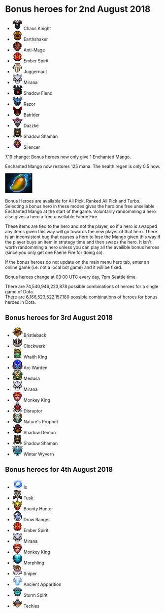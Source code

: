 # Bonus heroes for 2nd August 2018

[//]: # (List bonus heroes here, use /images/miniheroes/heroname for picture)

- ![1](/images/miniheroes/chaos_knight.png) Chaos Knight
- ![2](/images/miniheroes/earthshaker.png) Earthshaker
- ![4](/images/miniheroes/antimage.png) Anti-Mage
- ![3](/images/miniheroes/ember_spirit.png) Ember Spirit
- ![5](/images/miniheroes/juggernaut.png) Juggernaut
- ![6](/images/miniheroes/mirana.png) Mirana
- ![7](/images/miniheroes/nevermore.png) Shadow Fiend
- ![8](/images/miniheroes/razor.png) Razor
- ![9](/images/miniheroes/batrider.png) Batrider
- ![10](/images/miniheroes/dazzle.png) Dazzke
- ![11](/images/miniheroes/shadow_shaman.png) Shadow Shaman
- ![12](/images/miniheroes/silencer.png) Silencer

7.19 change: Bonus heroes now only give 1 Enchanted Mango.

Enchanted Mango now restores 125 mana. The health regen is only 0.5 now.

![Enchanted Mango image](/images/miniheroes/enchanted_mango.png)

Bonus Heroes are available for All Pick, Ranked All Pick and Turbo. Selecting a bonus hero in these modes gives the hero one free unsellable Enchanted Mango at the start of the game. Voluntarily randomming a hero also gives a hero a free unsellable Faerie Fire.

These items are tied to the hero and not the player, so if a hero is swapped any items given this way will go towards the new player of that hero. There is an inconsistent bug that causes a hero to lose the Mango given this way if the player buys an item in strategy time and then swaps the hero. It isn't worth randomming a hero unless you can play all the availible bonus heroes (since you only get one Faerie Fire for doing so).

If the bonus heroes do not update on the main menu hero tab, enter an online game (i.e. not a local bot game) and it will be fixed.

Bonus heroes change at 03:00 UTC every day, 7pm Seattle time.

There are 74,540,946,223,878 possible combinations of heroes for a single game of Dota.  
There are 6,166,523,522,157,180 possible combinations of heroes for bonus heroes in Dota.

## Bonus heroes for 3rd August 2018

- ![1](/images/miniheroes/bristleback.png) Bristleback
- ![3](/images/miniheroes/rattletrap.png) Clockwerk
- ![1](/images/miniheroes/skeleton_king.png) Wraith King
- ![4](/images/miniheroes/arc_warden.png) Arc Warden
- ![5](/images/miniheroes/medusa.png) Medusa
- ![6](/images/miniheroes/mirana.png) Mirana
- ![8](/images/miniheroes/monkey_king.png) Monkey King
- ![9](/images/miniheroes/disruptor.png) Disruptor
- ![7](/images/miniheroes/furion.png) Nature's Prophet
- ![10](/images/miniheroes/shadow_demon.png) Shadow Demon
- ![11](/images/miniheroes/shadow_shaman.png) Shadow Shaman
- ![12](/images/miniheroes/winter_wyvern.png) Winter Wyvern

## Bonus heroes for 4th August 2018

- ![1](/images/miniheroes/wisp.png) Io
- ![7](/images/miniheroes/tusk.png) Tusk
- ![3](/images/miniheroes/bounty_hunter.png) Bounty Hunter
- ![1](/images/miniheroes/drow_ranger.png) Drow Ranger
- ![4](/images/miniheroes/ember_spirit.png) Ember Spirit
- ![5](/images/miniheroes/mirana.png) Mirana
- ![6](/images/miniheroes/monkey_king.png) Monkey King
- ![8](/images/miniheroes/morphling.png) Morphling
- ![9](/images/miniheroes/sniper.png) Sniper
- ![10](/images/miniheroes/ancient_apparition.png) Ancient Apparition
- ![11](/images/miniheroes/storm_spirit.png) Storm Spirit
- ![12](/images/miniheroes/techies.png) Techies
